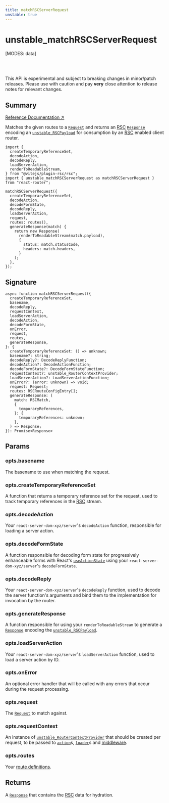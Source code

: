 ```yaml
---
title: matchRSCServerRequest
unstable: true
---
```


# unstable_matchRSCServerRequest

<!--
⚠️ ⚠️ IMPORTANT ⚠️ ⚠️ 

Thank you for helping improve our documentation!

This file is auto-generated from the JSDoc comments in the source
code, so please edit the JSDoc comments in the file below and this
file will be re-generated once those changes are merged.

https://github.com/remix-run/react-router/blob/main/packages/react-router/lib/rsc/server.rsc.ts
-->

[MODES: data]

<br />
<br />

<docs-warning>This API is experimental and subject to breaking changes in 
minor/patch releases. Please use with caution and pay **very** close attention 
to release notes for relevant changes.</docs-warning>

## Summary

[Reference Documentation ↗](https://api.reactrouter.com/v7/functions/react_router.unstable_matchRSCServerRequest.html)

Matches the given routes to a [`Request`](https://developer.mozilla.org/en-US/docs/Web/API/Request)
and returns an [RSC](https://react.dev/reference/rsc/server-components)
[`Response`](https://developer.mozilla.org/en-US/docs/Web/API/Response)
encoding an [`unstable_RSCPayload`](https://api.reactrouter.com/v7/types/react_router.unstable_RSCPayload.html) for consumption by an [RSC](https://react.dev/reference/rsc/server-components)
enabled client router.

```tsx
import {
  createTemporaryReferenceSet,
  decodeAction,
  decodeReply,
  loadServerAction,
  renderToReadableStream,
} from "@vitejs/plugin-rsc/rsc";
import { unstable_matchRSCServerRequest as matchRSCServerRequest } from "react-router";

matchRSCServerRequest({
  createTemporaryReferenceSet,
  decodeAction,
  decodeFormState,
  decodeReply,
  loadServerAction,
  request,
  routes: routes(),
  generateResponse(match) {
    return new Response(
      renderToReadableStream(match.payload),
      {
        status: match.statusCode,
        headers: match.headers,
      }
    );
  },
});
```

## Signature

```tsx
async function matchRSCServerRequest({
  createTemporaryReferenceSet,
  basename,
  decodeReply,
  requestContext,
  loadServerAction,
  decodeAction,
  decodeFormState,
  onError,
  request,
  routes,
  generateResponse,
}: {
  createTemporaryReferenceSet: () => unknown;
  basename?: string;
  decodeReply?: DecodeReplyFunction;
  decodeAction?: DecodeActionFunction;
  decodeFormState?: DecodeFormStateFunction;
  requestContext?: unstable_RouterContextProvider;
  loadServerAction?: LoadServerActionFunction;
  onError?: (error: unknown) => void;
  request: Request;
  routes: RSCRouteConfigEntry[];
  generateResponse: (
    match: RSCMatch,
    {
      temporaryReferences,
    }: {
      temporaryReferences: unknown;
    },
  ) => Response;
}): Promise<Response>
```

## Params

### opts.basename

The basename to use when matching the request.

### opts.createTemporaryReferenceSet

A function that returns a temporary reference set for the request, used to track temporary references in the [RSC](https://react.dev/reference/rsc/server-components)
stream.

### opts.decodeAction

Your `react-server-dom-xyz/server`'s `decodeAction` function, responsible for loading a server action.

### opts.decodeFormState

A function responsible for decoding form state for progressively enhanceable forms with React's [`useActionState`](https://react.dev/reference/react/useActionState)
using your `react-server-dom-xyz/server`'s `decodeFormState`.

### opts.decodeReply

Your `react-server-dom-xyz/server`'s `decodeReply` function, used to decode the server function's arguments and bind them to the
implementation for invocation by the router.

### opts.generateResponse

A function responsible for using your `renderToReadableStream` to generate a [`Response`](https://developer.mozilla.org/en-US/docs/Web/API/Response)
encoding the [`unstable_RSCPayload`](https://api.reactrouter.com/v7/types/react_router.unstable_RSCPayload.html).

### opts.loadServerAction

Your `react-server-dom-xyz/server`'s `loadServerAction` function, used to load a server action by ID.

### opts.onError

An optional error handler that will be called with any errors that occur during the request processing.

### opts.request

The [`Request`](https://developer.mozilla.org/en-US/docs/Web/API/Request) to match against.

### opts.requestContext

An instance of [`unstable_RouterContextProvider`](https://api.reactrouter.com/v7/classes/react_router.unstable_RouterContextProvider.html) that should be created per request, to be passed to [`action`](../../start/data/route-object#action)s,
[`loader`](../../start/data/route-object#loader)s and [middleware](../../how-to/middleware).

### opts.routes

Your [route definitions](https://api.reactrouter.com/v7/types/react_router.unstable_RSCRouteConfigEntry.html).

## Returns

A [`Response`](https://developer.mozilla.org/en-US/docs/Web/API/Response)
that contains the [RSC](https://react.dev/reference/rsc/server-components)
data for hydration.

